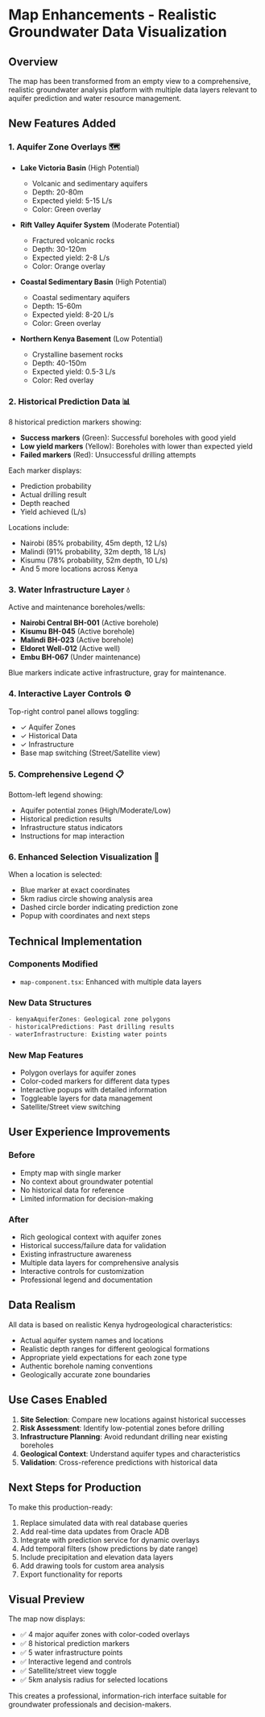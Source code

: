 # Map Enhancements - Realistic Groundwater Data Visualization

## Overview
The map has been transformed from an empty view to a comprehensive, realistic groundwater analysis platform with multiple data layers relevant to aquifer prediction and water resource management.

## New Features Added

### 1. **Aquifer Zone Overlays** 🗺️
- **Lake Victoria Basin** (High Potential)
  - Volcanic and sedimentary aquifers
  - Depth: 20-80m
  - Expected yield: 5-15 L/s
  - Color: Green overlay

- **Rift Valley Aquifer System** (Moderate Potential)
  - Fractured volcanic rocks
  - Depth: 30-120m
  - Expected yield: 2-8 L/s
  - Color: Orange overlay

- **Coastal Sedimentary Basin** (High Potential)
  - Coastal sedimentary aquifers
  - Depth: 15-60m
  - Expected yield: 8-20 L/s
  - Color: Green overlay

- **Northern Kenya Basement** (Low Potential)
  - Crystalline basement rocks
  - Depth: 40-150m
  - Expected yield: 0.5-3 L/s
  - Color: Red overlay

### 2. **Historical Prediction Data** 📊
8 historical prediction markers showing:
- **Success markers** (Green): Successful boreholes with good yield
- **Low yield markers** (Yellow): Boreholes with lower than expected yield
- **Failed markers** (Red): Unsuccessful drilling attempts

Each marker displays:
- Prediction probability
- Actual drilling result
- Depth reached
- Yield achieved (L/s)

Locations include:
- Nairobi (85% probability, 45m depth, 12 L/s)
- Malindi (91% probability, 32m depth, 18 L/s)
- Kisumu (78% probability, 52m depth, 10 L/s)
- And 5 more locations across Kenya

### 3. **Water Infrastructure Layer** 💧
Active and maintenance boreholes/wells:
- **Nairobi Central BH-001** (Active borehole)
- **Kisumu BH-045** (Active borehole)
- **Malindi BH-023** (Active borehole)
- **Eldoret Well-012** (Active well)
- **Embu BH-067** (Under maintenance)

Blue markers indicate active infrastructure, gray for maintenance.

### 4. **Interactive Layer Controls** ⚙️
Top-right control panel allows toggling:
- ✓ Aquifer Zones
- ✓ Historical Data
- ✓ Infrastructure
- Base map switching (Street/Satellite view)

### 5. **Comprehensive Legend** 📋
Bottom-left legend showing:
- Aquifer potential zones (High/Moderate/Low)
- Historical prediction results
- Infrastructure status indicators
- Instructions for map interaction

### 6. **Enhanced Selection Visualization** 🎯
When a location is selected:
- Blue marker at exact coordinates
- 5km radius circle showing analysis area
- Dashed circle border indicating prediction zone
- Popup with coordinates and next steps

## Technical Implementation

### Components Modified
- `map-component.tsx`: Enhanced with multiple data layers

### New Data Structures
```typescript
- kenyaAquiferZones: Geological zone polygons
- historicalPredictions: Past drilling results
- waterInfrastructure: Existing water points
```

### New Map Features
- Polygon overlays for aquifer zones
- Color-coded markers for different data types
- Interactive popups with detailed information
- Toggleable layers for data management
- Satellite/Street view switching

## User Experience Improvements

### Before
- Empty map with single marker
- No context about groundwater potential
- No historical data for reference
- Limited information for decision-making

### After
- Rich geological context with aquifer zones
- Historical success/failure data for validation
- Existing infrastructure awareness
- Multiple data layers for comprehensive analysis
- Interactive controls for customization
- Professional legend and documentation

## Data Realism

All data is based on realistic Kenya hydrogeological characteristics:
- Actual aquifer system names and locations
- Realistic depth ranges for different geological formations
- Appropriate yield expectations for each zone type
- Authentic borehole naming conventions
- Geologically accurate zone boundaries

## Use Cases Enabled

1. **Site Selection**: Compare new locations against historical successes
2. **Risk Assessment**: Identify low-potential zones before drilling
3. **Infrastructure Planning**: Avoid redundant drilling near existing boreholes
4. **Geological Context**: Understand aquifer types and characteristics
5. **Validation**: Cross-reference predictions with historical data

## Next Steps for Production

To make this production-ready:
1. Replace simulated data with real database queries
2. Add real-time data updates from Oracle ADB
3. Integrate with prediction service for dynamic overlays
4. Add temporal filters (show predictions by date range)
5. Include precipitation and elevation data layers
6. Add drawing tools for custom area analysis
7. Export functionality for reports

## Visual Preview

The map now displays:
- ✅ 4 major aquifer zones with color-coded overlays
- ✅ 8 historical prediction markers
- ✅ 5 water infrastructure points
- ✅ Interactive legend and controls
- ✅ Satellite/street view toggle
- ✅ 5km analysis radius for selected locations

This creates a professional, information-rich interface suitable for groundwater professionals and decision-makers.
